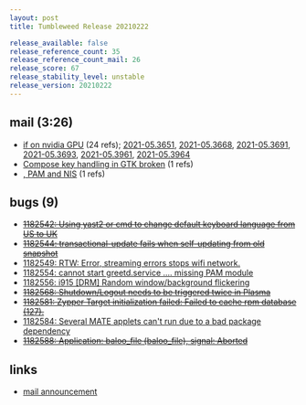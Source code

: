 ```yaml
---
layout: post
title: Tumbleweed Release 20210222

release_available: false
release_reference_count: 35
release_reference_count_mail: 26
release_score: 67
release_stability_level: unstable
release_version: 20210222
---
```


## mail (3:26)

- [if on nvidia GPU](https://github.com/boombatower/tumbleweed-review/issues/10) (24 refs); [2021-05.3651](https://github.com/boombatower/tumbleweed-review/issues/10), [2021-05.3668](https://github.com/boombatower/tumbleweed-review/issues/10), [2021-05.3691](https://github.com/boombatower/tumbleweed-review/issues/10), [2021-05.3693](https://github.com/boombatower/tumbleweed-review/issues/10), [2021-05.3961](https://github.com/boombatower/tumbleweed-review/issues/10), [2021-05.3964](https://github.com/boombatower/tumbleweed-review/issues/10)
- [Compose key handling in GTK broken](https://github.com/boombatower/tumbleweed-review/issues/10) (1 refs)
- [, PAM and NIS](https://github.com/boombatower/tumbleweed-review/issues/10) (1 refs)

## bugs (9)

<!--more-->

- ~~[1182542: Using yast2 or cmd to change default keyboard language from US to UK](https://bugzilla.opensuse.org/show_bug.cgi?id=1182542)~~
- ~~[1182544: transactional-update fails when self-updating from old snapshot](https://bugzilla.opensuse.org/show_bug.cgi?id=1182544)~~
- [1182549: RTW: Error, streaming errors stops wifi network.](https://bugzilla.opensuse.org/show_bug.cgi?id=1182549)
- [1182554: cannot start greetd.service .... missing PAM module](https://bugzilla.opensuse.org/show_bug.cgi?id=1182554)
- [1182556: i915 \[DRM\] Random window/background flickering](https://bugzilla.opensuse.org/show_bug.cgi?id=1182556)
- ~~[1182568: Shutdown/Logout needs to be triggered twice in Plasma](https://bugzilla.opensuse.org/show_bug.cgi?id=1182568)~~
- ~~[1182581: Zypper Target initialization failed: Failed to cache rpm database (127).](https://bugzilla.opensuse.org/show_bug.cgi?id=1182581)~~
- [1182584: Several MATE applets can't run due to a bad package dependency](https://bugzilla.opensuse.org/show_bug.cgi?id=1182584)
- ~~[1182588: Application: baloo_file (baloo_file), signal: Aborted](https://bugzilla.opensuse.org/show_bug.cgi?id=1182588)~~



## links

- [mail announcement](https://github.com/boombatower/tumbleweed-review/issues/10)
